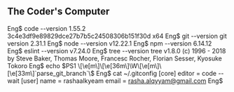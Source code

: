 ## The Coder's Computer
Eng$ code --version
1.55.2
3c4e3df9e89829dce27b7b5c24508306b151f30d
x64
Eng$ git --version
git version 2.31.1
Eng$ node --version
v12.22.1
Eng$ npm --version
6.14.12
Eng$ eslint --version
v7.24.0
Eng$ tree --version
tree v1.8.0 (c) 1996 - 2018 by Steve Baker, Thomas Moore, Francesc Rocher, Florian Sesser, Kyosuke Tokoro
Eng$ echo $PS1
\[\e[m\]\[\e[36m\]\W\[\e[m\]\[\e[33m\]`parse_git_branch`\$
Eng$ cat ~/.gitconfig
[core]
        editor = code --wait
[user]
        name = rashaalkyeam
        email = rasha.alqyyam@gmail.com
Eng$